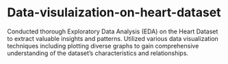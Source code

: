 # Data-visulaization-on-heart-dataset
Conducted thorough Exploratory Data Analysis (EDA) on the Heart Dataset to extract valuable insights and patterns. Utilized various data visualization techniques including plotting diverse graphs to gain comprehensive understanding of the dataset’s characteristics and relationships.
